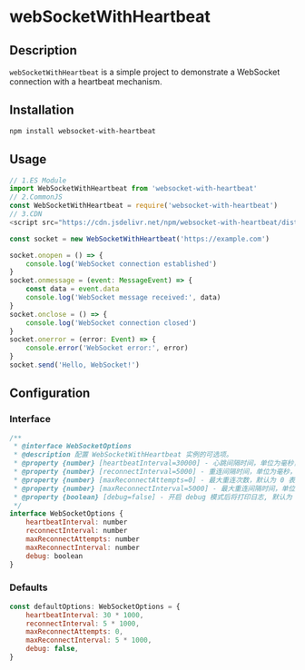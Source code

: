 # webSocketWithHeartbeat

## Description
`webSocketWithHeartbeat` is a simple project to demonstrate a WebSocket connection with a heartbeat mechanism.

## Installation
```sh
npm install websocket-with-heartbeat
```

## Usage
```javascript
// 1.ES Module
import WebSocketWithHeartbeat from 'websocket-with-heartbeat'
// 2.CommonJS
const WebSocketWithHeartbeat = require('websocket-with-heartbeat')
// 3.CDN
<script src="https://cdn.jsdelivr.net/npm/websocket-with-heartbeat/dist/websocket-with-heartbeat.min.js"></script>

const socket = new WebSocketWithHeartbeat('https://example.com')

socket.onopen = () => {
    console.log('WebSocket connection established')
}
socket.onmessage = (event: MessageEvent) => {
    const data = event.data
    console.log('WebSocket message received:', data)
}
socket.onclose = () => {
    console.log('WebSocket connection closed')
}
socket.onerror = (error: Event) => {
    console.error('WebSocket error:', error)
}
socket.send('Hello, WebSocket!')
```

## Configuration
### Interface
```javascript
/**
 * @interface WebSocketOptions
 * @description 配置 WebSocketWithHeartbeat 实例的可选项。
 * @property {number} [heartbeatInterval=30000] - 心跳间隔时间，单位为毫秒，默认为 30s。
 * @property {number} [reconnectInterval=5000] - 重连间隔时间，单位为毫秒，默认为 5s。
 * @property {number} [maxReconnectAttempts=0] - 最大重连次数，默认为 0 表示无限制。
 * @property {number} [maxReconnectInterval=5000] - 最大重连间隔时间，单位为毫秒，默认为 5s。
 * @property {boolean} [debug=false] - 开启 debug 模式后将打印日志, 默认为 false。
 */
interface WebSocketOptions {
    heartbeatInterval: number
    reconnectInterval: number
    maxReconnectAttempts: number
    maxReconnectInterval: number
    debug: boolean
}
```
### Defaults
```javascript
const defaultOptions: WebSocketOptions = {
    heartbeatInterval: 30 * 1000,
    reconnectInterval: 5 * 1000,
    maxReconnectAttempts: 0,
    maxReconnectInterval: 5 * 1000,
    debug: false,
}
```